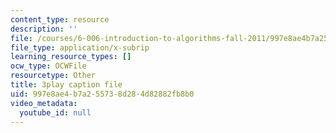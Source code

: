 ```yaml
---
content_type: resource
description: ''
file: /courses/6-006-introduction-to-algorithms-fall-2011/997e8ae4b7a255738d284d82882fb8b0_t5Wxk96QjUk.vtt
file_type: application/x-subrip
learning_resource_types: []
ocw_type: OCWFile
resourcetype: Other
title: 3play caption file
uid: 997e8ae4-b7a2-5573-8d28-4d82882fb8b0
video_metadata:
  youtube_id: null
---
```

